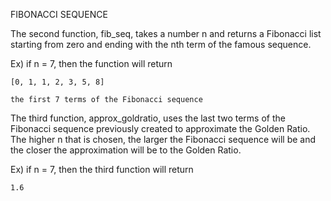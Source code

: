 FIBONACCI SEQUENCE


The second function, fib_seq, takes a number n and returns 
a Fibonacci list starting from zero and ending with the
nth term of the famous sequence. 

Ex) if n = 7, then the function will return

	[0, 1, 1, 2, 3, 5, 8]

    the first 7 terms of the Fibonacci sequence


The third function, approx_goldratio, uses the last two
terms of the Fibonacci sequence previously created to 
approximate the Golden Ratio. The higher n that is chosen, 
the larger the Fibonacci sequence will be and the closer
the approximation will be to the Golden Ratio. 

Ex) if n = 7, then the third function will return

	1.6


